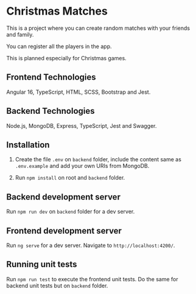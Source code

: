 # Christmas Matches

This is a project where you can create random matches with your friends and family.

You can register all the players in the app.

This is planned especially for Christmas games.

## Frontend Technologies

Angular 16, TypeScript, HTML, SCSS, Bootstrap and Jest.

## Backend Technologies

Node.js, MongoDB, Express, TypeScript, Jest and Swagger.

## Installation

1. Create the file `.env` on `backend` folder, include the content same as `.env.example` and add your own URIs from MongoDB.

2. Run `npm install` on root and `backend` folder.

## Backend development server

Run `npm run dev` on `backend` folder for a dev server.

## Frontend development server

Run `ng serve` for a dev server. Navigate to `http://localhost:4200/`.

## Running unit tests

Run `npm run test` to execute the frontend unit tests. Do the same for backend unit tests but on `backend` folder.
